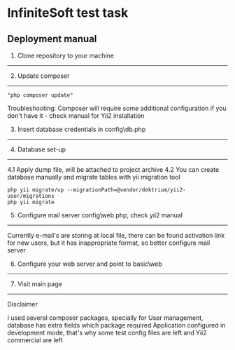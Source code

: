 InfiniteSoft test task
============================

Deployment manual
------------

1. Clone repository to your machine
------------

2. Update composer
------------

~~~
"php composer update"
~~~

Troubleshooting:
Composer will require some additional configuration if you don't have it - check manual for Yii2 installation

3. Insert database credentials in config\db.php
------------

4. Database set-up
------------
4.1 Apply dump file, will be attached to project archive
4.2 You can create database manually and migrate tables with yii migration tool

~~~
php yii migrate/up --migrationPath=@vendor/dektrium/yii2-user/migrations
php yii migrate
~~~

5. Configure mail server config\web.php, check yii2 manual
------------
Currently e-mail's are storing at local file, there can be found activation link for new users, but it has inappropriate format,
so better configure mail server

6. Configure your web server and point to basic\web
------------

7. Visit main page
------------

Disclaimer

I used several composer packages, specially for User management, database has extra fields which package required
Application configured in development mode, that's why some test config files are left and Yii2 commercial are left